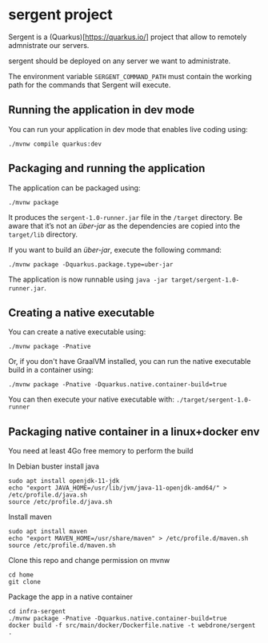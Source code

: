 # sergent project

Sergent is a (Quarkus)[https://quarkus.io/] project that allow to remotely admnistrate our servers.

sergent should be deployed on any server we want to administrate.

The environment variable `SERGENT_COMMAND_PATH` must contain the working path for the commands that Sergent will execute.

## Running the application in dev mode

You can run your application in dev mode that enables live coding using:
```shell script
./mvnw compile quarkus:dev
```

## Packaging and running the application

The application can be packaged using:
```shell script
./mvnw package
```
It produces the `sergent-1.0-runner.jar` file in the `/target` directory.
Be aware that it’s not an _über-jar_ as the dependencies are copied into the `target/lib` directory.

If you want to build an _über-jar_, execute the following command:
```shell script
./mvnw package -Dquarkus.package.type=uber-jar
```

The application is now runnable using `java -jar target/sergent-1.0-runner.jar`.

## Creating a native executable

You can create a native executable using: 
```shell script
./mvnw package -Pnative
```

Or, if you don't have GraalVM installed, you can run the native executable build in a container using: 
```shell script
./mvnw package -Pnative -Dquarkus.native.container-build=true
```

You can then execute your native executable with: `./target/sergent-1.0-runner`


## Packaging native container in a linux+docker env
You need at least 4Go free memory to perform the build


In Debian buster install java
```
sudo apt install openjdk-11-jdk
echo "export JAVA_HOME=/usr/lib/jvm/java-11-openjdk-amd64/" > /etc/profile.d/java.sh
source /etc/profile.d/java.sh
```

Install maven
```
sudo apt install maven
echo "export MAVEN_HOME=/usr/share/maven" > /etc/profile.d/maven.sh
source /etc/profile.d/maven.sh
```

Clone this repo and change permission on mvnw
```
cd home
git clone 
```

Package the app in a native container
```
cd infra-sergent
./mvnw package -Pnative -Dquarkus.native.container-build=true
docker build -f src/main/docker/Dockerfile.native -t webdrone/sergent .
```
